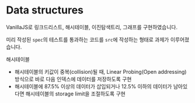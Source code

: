 # Data structures

VanillaJS로 링크드리스트, 해시테이블, 이진탐색트리, 그래프를 구현하였습니다.

미리 작성된 `spec`의 테스트를 통과하는 코드를 `src`에 작성하는 형태로 과제가 이루어졌습니다.

해시테이블
- 해시테이블의 키값이 중복(collision)될 때, Linear Probing(Open addressing) 방식으로 바로 다음 인덱스에 데이터를 저장하도록 구현
- 해시테이블에 87.5% 이상의 데이터가 삽입되거나 12.5% 이하의 데이터가 남아있다면 해시테이블의 storage limit을 조절하도록 구현
